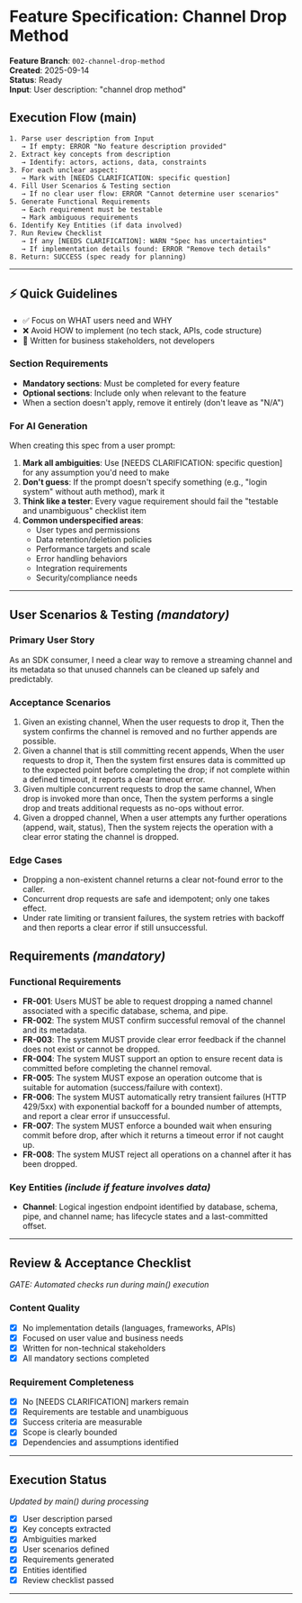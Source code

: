 # Feature Specification: Channel Drop Method

**Feature Branch**: `002-channel-drop-method`  
**Created**: 2025-09-14  
**Status**: Ready  
**Input**: User description: "channel drop method"

## Execution Flow (main)
```
1. Parse user description from Input
   → If empty: ERROR "No feature description provided"
2. Extract key concepts from description
   → Identify: actors, actions, data, constraints
3. For each unclear aspect:
   → Mark with [NEEDS CLARIFICATION: specific question]
4. Fill User Scenarios & Testing section
   → If no clear user flow: ERROR "Cannot determine user scenarios"
5. Generate Functional Requirements
   → Each requirement must be testable
   → Mark ambiguous requirements
6. Identify Key Entities (if data involved)
7. Run Review Checklist
   → If any [NEEDS CLARIFICATION]: WARN "Spec has uncertainties"
   → If implementation details found: ERROR "Remove tech details"
8. Return: SUCCESS (spec ready for planning)
```

---

## ⚡ Quick Guidelines
- ✅ Focus on WHAT users need and WHY
- ❌ Avoid HOW to implement (no tech stack, APIs, code structure)
- 👥 Written for business stakeholders, not developers

### Section Requirements
- **Mandatory sections**: Must be completed for every feature
- **Optional sections**: Include only when relevant to the feature
- When a section doesn't apply, remove it entirely (don't leave as "N/A")

### For AI Generation
When creating this spec from a user prompt:
1. **Mark all ambiguities**: Use [NEEDS CLARIFICATION: specific question] for any assumption you'd need to make
2. **Don't guess**: If the prompt doesn't specify something (e.g., "login system" without auth method), mark it
3. **Think like a tester**: Every vague requirement should fail the "testable and unambiguous" checklist item
4. **Common underspecified areas**:
   - User types and permissions
   - Data retention/deletion policies  
   - Performance targets and scale
   - Error handling behaviors
   - Integration requirements
   - Security/compliance needs

---

## User Scenarios & Testing *(mandatory)*

### Primary User Story
As an SDK consumer, I need a clear way to remove a streaming channel and its metadata so that unused channels can be cleaned up safely and predictably.

### Acceptance Scenarios
1. Given an existing channel, When the user requests to drop it, Then the system confirms the channel is removed and no further appends are possible.
2. Given a channel that is still committing recent appends, When the user requests to drop it, Then the system first ensures data is committed up to the expected point before completing the drop; if not complete within a defined timeout, it reports a clear timeout error.
3. Given multiple concurrent requests to drop the same channel, When drop is invoked more than once, Then the system performs a single drop and treats additional requests as no-ops without error.
4. Given a dropped channel, When a user attempts any further operations (append, wait, status), Then the system rejects the operation with a clear error stating the channel is dropped.

### Edge Cases
- Dropping a non-existent channel returns a clear not-found error to the caller.
- Concurrent drop requests are safe and idempotent; only one takes effect.
- Under rate limiting or transient failures, the system retries with backoff and then reports a clear error if still unsuccessful.

## Requirements *(mandatory)*

### Functional Requirements
- **FR-001**: Users MUST be able to request dropping a named channel associated with a specific database, schema, and pipe.
- **FR-002**: The system MUST confirm successful removal of the channel and its metadata.
- **FR-003**: The system MUST provide clear error feedback if the channel does not exist or cannot be dropped.
- **FR-004**: The system MUST support an option to ensure recent data is committed before completing the channel removal.
- **FR-005**: The system MUST expose an operation outcome that is suitable for automation (success/failure with context).
- **FR-006**: The system MUST automatically retry transient failures (HTTP 429/5xx) with exponential backoff for a bounded number of attempts, and report a clear error if unsuccessful.
- **FR-007**: The system MUST enforce a bounded wait when ensuring commit before drop, after which it returns a timeout error if not caught up.
- **FR-008**: The system MUST reject all operations on a channel after it has been dropped.

### Key Entities *(include if feature involves data)*
- **Channel**: Logical ingestion endpoint identified by database, schema, pipe, and channel name; has lifecycle states and a last-committed offset.

---

## Review & Acceptance Checklist
*GATE: Automated checks run during main() execution*

### Content Quality
- [x] No implementation details (languages, frameworks, APIs)
- [x] Focused on user value and business needs
- [x] Written for non-technical stakeholders
- [x] All mandatory sections completed

### Requirement Completeness
- [x] No [NEEDS CLARIFICATION] markers remain
- [x] Requirements are testable and unambiguous  
- [x] Success criteria are measurable
- [x] Scope is clearly bounded
- [x] Dependencies and assumptions identified

---

## Execution Status
*Updated by main() during processing*

- [x] User description parsed
- [x] Key concepts extracted
- [x] Ambiguities marked
- [x] User scenarios defined
- [x] Requirements generated
- [x] Entities identified
- [x] Review checklist passed

---
